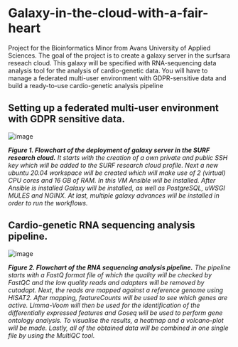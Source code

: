 # Galaxy-in-the-cloud-with-a-fair-heart
Project for the Bioinformatics Minor from Avans University of Applied Sciences. The goal of the project is to create a galaxy server in the surfsara reseach cloud. This galaxy will be specified with RNA-sequencing data analysis tool for the analysis of cardio-genetic data. You will have to manage a federated multi-user environment with GDPR-sensitive data and build a ready-to-use cardio-genetic analysis pipeline

## Setting up a federated multi-user environment with GDPR sensitive data. 
![image](https://user-images.githubusercontent.com/80160380/168887376-73f87853-0680-4b83-a05e-ea2dd3d78f75.png)

***Figure 1. Flowchart of the deployment of galaxy server in the SURF research cloud.** It starts with the creation of a own private and public SSH key which will be added to the SURF research cloud profile. Next a new ubuntu 20.04 workspace will be created which will make use of 2 (virtual) CPU cores and 16 GB of RAM. In this VM Ansible will be installed. After Ansible is installed Galaxy will be installed, as well as PostgreSQL, uWSGI MULES and NGINX. At last, multiple galaxy advances will be installed in order to run the workflows.*

## Cardio-genetic RNA sequencing analysis pipeline. 
![image](https://user-images.githubusercontent.com/80160380/168887779-b87bd891-84c1-4d9f-992f-8bbcc45699f1.png)

***Figure 2. Flowchart of the RNA sequencing analysis pipeline.** The pipeline starts with a FastQ format file of which the quality will be checked by FastQC and the low quality reads and adapters will be removed by cutadapt. Next, the reads are mapped against a reference genome using HISAT2. After mapping, featureCounts will be used to see which genes are active. Limma-Voom will then be used for the identification of the differentially expressed features and Goseq will be used to perform gene ontology analysis. To visualise the results, a heatmap and a volcano-plot will be made. Lastly, all of the obtained data will be combined in one single file by using the MultiQC tool.*
